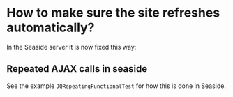 # How to make sure the site refreshes automatically?

In the Seaside server it is now fixed this way:

## Repeated AJAX calls in seaside

See the example `JQRepeatingFunctionalTest` for how this is done in Seaside.
